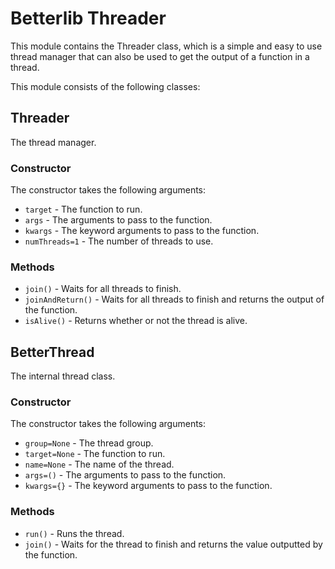 # Betterlib Threader

This module contains the Threader class, which is a simple and easy to use thread manager that can also be used to get the output of a function in a thread.

This module consists of the following classes:

## Threader

The thread manager.

### Constructor

The constructor takes the following arguments:

- `target` - The function to run.
- `args` - The arguments to pass to the function.
- `kwargs` - The keyword arguments to pass to the function.
- `numThreads=1` - The number of threads to use.

### Methods

- `join()` - Waits for all threads to finish.
- `joinAndReturn()` - Waits for all threads to finish and returns the output of the function.
- `isAlive()` - Returns whether or not the thread is alive.

## BetterThread

The internal thread class.

### Constructor

The constructor takes the following arguments:

- `group=None` - The thread group.
- `target=None` - The function to run.
- `name=None` - The name of the thread.
- `args=()` - The arguments to pass to the function.
- `kwargs={}` - The keyword arguments to pass to the function.

### Methods

- `run()` - Runs the thread.
- `join()` - Waits for the thread to finish and returns the value outputted by the function.
